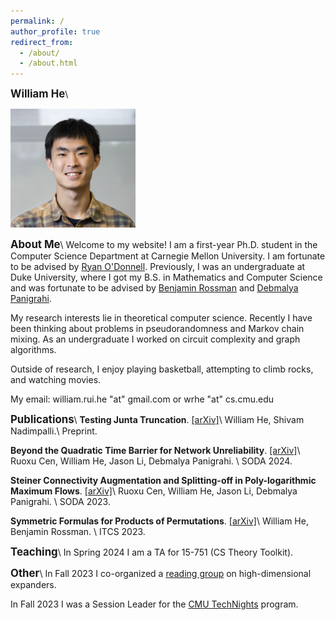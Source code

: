 ```yaml
---
permalink: /
author_profile: true
redirect_from: 
  - /about/
  - /about.html
---
```

<span style="font-size:1.2em;">**William He**</span>\\




<img src="files/myface.png" alt="avatar" width="200" class="center">

<span style="font-size:1.2em;">**About Me**</span>\\
Welcome to my website! I am a first-year Ph.D. student in the Computer Science Department at Carnegie Mellon University. I am fortunate to be advised by [Ryan O'Donnell](https://www.cs.cmu.edu/~odonnell/). Previously, I was an undergraduate at Duke University, where I got my B.S. in Mathematics and Computer Science and was fortunate to be advised by [Benjamin Rossman](https://users.cs.duke.edu/~br148/) and [Debmalya Panigrahi](https://www.debmalyapanigrahi.org/).

My research interests lie in theoretical computer science. Recently I have been thinking about problems in pseudorandomness and Markov chain mixing. As an undergraduate I worked on circuit complexity and graph algorithms.

Outside of research, I enjoy playing basketball, attempting to climb rocks, and watching movies.

My email: william.rui.he "at" gmail.com or wrhe "at" cs.cmu.edu


<span style="font-size:1.2em;">**Publications**</span>\\
**Testing Junta Truncation**. [\[arXiv\]](https://arxiv.org/abs/2308.13992)\\
William He, Shivam Nadimpalli.\\
Preprint.

**Beyond the Quadratic Time Barrier for Network Unreliability**. [\[arXiv\]](https://arxiv.org/abs/2304.06552)\\
Ruoxu Cen, William He, Jason Li, Debmalya Panigrahi. \\
SODA 2024.

**Steiner Connectivity Augmentation and Splitting-off in Poly-logarithmic Maximum Flows**. [\[arXiv\]](https://arxiv.org/abs/2211.05769)\\
Ruoxu Cen, William He, Jason Li, Debmalya Panigrahi. \\
SODA 2023.

**Symmetric Formulas for Products of Permutations**. [\[arXiv\]](https://arxiv.org/abs/2211.15520)\\
William He, Benjamin Rossman. \\
ITCS 2023.


<span style="font-size:1.2em;">**Teaching**</span>\\
In Spring 2024 I am a TA for 15-751 (CS Theory Toolkit).

<span style="font-size:1.2em;">**Other**</span>\\
In Fall 2023 I co-organized a [reading group](https://docs.google.com/document/d/1PBddwr6dMlV5Cl93Ghq1CPrqcg8wWZS1KQBvxfygGfM/edit) on high-dimensional expanders.

In Fall 2023 I was a Session Leader for the [CMU TechNights](https://www.cmu.edu/scs/technights/) program.
